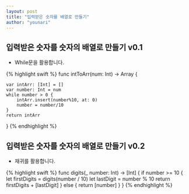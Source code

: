 ```yaml
---
layout: post
title: "입력받은 숫자를 배열로 만들기"
author: "younari"
---
```


## 입력받은 숫자를 숫자의 배열로 만들기 v0.1
- While문을 활용합니다.

{% highlight swift %}
func intToArr(num: Int) -> Array<Int> {
    
    var intArr: [Int] = []
    var number: Int = num
    while number > 0 {
        intArr.insert(number%10, at: 0)
        number = number/10
    }
    return intArr
}
{% endhighlight %}

## 입력받은 숫자를 숫자의 배열로 만들기 v0.2
- 재귀를 활용합니다.

{% highlight swift %}
func digits(_ number: Int) -> [Int] {
    if number >= 10 {
        let firstDigits = digits(number / 10)
        let lastDigit = number % 10
        return firstDigits + [lastDigit]
    } else {
        return [number]
    }
}
{% endhighlight %}

